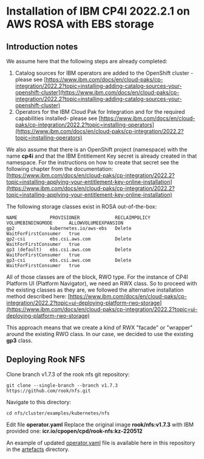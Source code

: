 # Installation of IBM CP4I 2022.2.1 on AWS ROSA with EBS storage

## Introduction notes

We assume here that the following steps are already completed:
1. Catalog sources for IBM operators are added to the OpenShift cluster - please see [https://www.ibm.com/docs/en/cloud-paks/cp-integration/2022.2?topic=installing-adding-catalog-sources-your-openshift-cluster](https://www.ibm.com/docs/en/cloud-paks/cp-integration/2022.2?topic=installing-adding-catalog-sources-your-openshift-cluster)  
2. Operators for the IBM Cloud Pak for Integration and for the required capabilities installed- please see [https://www.ibm.com/docs/en/cloud-paks/cp-integration/2022.2?topic=installing-operators](https://www.ibm.com/docs/en/cloud-paks/cp-integration/2022.2?topic=installing-operators)

We also assume that there is an OpenShift project (namespace) with the name **cp4i** and that the IBM Entitlement Key secret is already created in that namespace. For the instructions on how to create that secret see the following chapter from the documentation: [https://www.ibm.com/docs/en/cloud-paks/cp-integration/2022.2?topic=installing-applying-your-entitlement-key-online-installation](https://www.ibm.com/docs/en/cloud-paks/cp-integration/2022.2?topic=installing-applying-your-entitlement-key-online-installation)

The following storage classes exist in ROSA out-of-the-box:
```
NAME            PROVISIONER             RECLAIMPOLICY   VOLUMEBINDINGMODE      ALLOWVOLUMEEXPANSION
gp2             kubernetes.io/aws-ebs   Delete          WaitForFirstConsumer   true                
gp2-csi         ebs.csi.aws.com         Delete          WaitForFirstConsumer   true                
gp3 (default)   ebs.csi.aws.com         Delete          WaitForFirstConsumer   true                
gp3-csi         ebs.csi.aws.com         Delete          WaitForFirstConsumer   true                
```

All of those classes are of the block, RWO type. For the instance of CP4I Platform UI (Platform Navigator), we need an RWX class. So to proceed with the existing classes as they are, we followed the alternative installation method described here: [https://www.ibm.com/docs/en/cloud-paks/cp-integration/2022.2?topic=ui-deploying-platform-rwo-storage](https://www.ibm.com/docs/en/cloud-paks/cp-integration/2022.2?topic=ui-deploying-platform-rwo-storage)

This approach means that we create a kind of RWX "facade" or "wrapper" around the existing RWO class. In our case, we decided to use the existing **gp3** class.

## Deploying Rook NFS

Clone branch v1.7.3 of the rook nfs git repository:
```
git clone --single-branch --branch v1.7.3 https://github.com/rook/nfs.git
```

Navigate to this directory:
```
cd nfs/cluster/examples/kubernetes/nfs
```

Edit file **operator.yaml** Replace the original image **rook/nfs:v1.7.3** with IBM provided one: **icr.io/cpopen/cpd/rook-nfs:kz-220512**

An example of updated [operator.yaml](artefacts/operator.yaml) file is available here in this repository in the [artefacts](artefacts) directory.






























